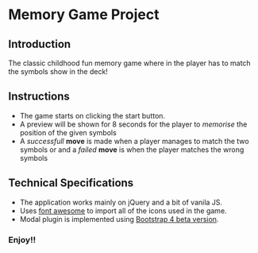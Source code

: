 # Memory Game Project

## Introduction

The classic childhood fun memory game where in the player has to match the symbols show in the deck!


## Instructions

* The game starts on clicking the start button.
* A preview will be shown for 8 seconds for the player to _memorise_ the position of the given symbols
* A _successfull_ **move** is made when a player manages to match the two symbols or and a _failed_ **move** is when the player matches the wrong symbols

## Technical Specifications

* The application works mainly on jQuery and a bit of vanila JS.
* Uses [font awesome](http://fontawesome.io/) to import all of the icons used in the game.
* Modal plugin is implemented using [Bootstrap 4 beta version](https://getbootstrap.com/).


### Enjoy!!
